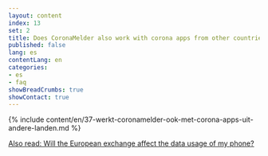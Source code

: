 ```yaml
---
layout: content
index: 13
set: 2
title: Does CoronaMelder also work with corona apps from other countries?
published: false
lang: es
contentLang: en
categories:
- es
- faq
showBreadCrumbs: true
showContact: true
---
```

{% include content/en/37-werkt-coronamelder-ook-met-corona-apps-uit-andere-landen.md %}

[Also read: Will the European exchange affect the data usage of my phone?](/es/faq/38-heeft-de-europese-uitwisseling-gevolgen-voor-het-dataverbruik-van-mijn-telefoon/)
